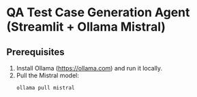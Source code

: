 # QA Test Case Generation Agent (Streamlit + Ollama Mistral)

## Prerequisites
1. Install Ollama (https://ollama.com) and run it locally.
2. Pull the Mistral model:
   ```bash
   ollama pull mistral
